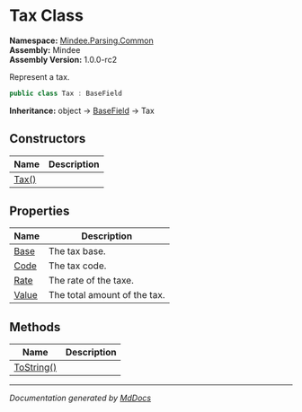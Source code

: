 ﻿<!--  
  <auto-generated>   
    The contents of this file were generated by a tool.  
    Changes to this file may be list if the file is regenerated  
  </auto-generated>   
-->

# Tax Class

**Namespace:** [Mindee.Parsing.Common](../index.md)  
**Assembly:** Mindee  
**Assembly Version:** 1.0.0\-rc2

Represent a tax.

```csharp
public class Tax : BaseField
```

**Inheritance:** object → [BaseField](../BaseField/index.md) → Tax

## Constructors

| Name                           | Description |
| ------------------------------ | ----------- |
| [Tax()](constructors/index.md) |             |

## Properties

| Name                         | Description                  |
| ---------------------------- | ---------------------------- |
| [Base](properties/Base.md)   | The tax base.                |
| [Code](properties/Code.md)   | The tax code.                |
| [Rate](properties/Rate.md)   | The rate of the taxe.        |
| [Value](properties/Value.md) | The total amount of the tax. |

## Methods

| Name                              | Description |
| --------------------------------- | ----------- |
| [ToString()](methods/ToString.md) |             |

___

*Documentation generated by [MdDocs](https://github.com/ap0llo/mddocs)*
